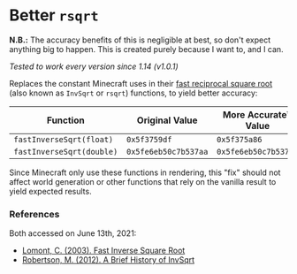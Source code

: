 # Better `rsqrt`
**N.B.:** The accuracy benefits of this is negligible at best, so don't expect anything big to happen. This is created
purely because I want to, and I can. 

*Tested to work every version since 1.14 (v1.0.1)*

Replaces the constant Minecraft uses in their [fast reciprocal square root](https://en.wikipedia.org/wiki/Fast_inverse_square_root)
(also known as `InvSqrt` or `rsqrt`) functions, to yield better accuracy:

| Function | Original Value | More Accurate™ Value |
|----------|----------------|---------------------|
|`fastInverseSqrt(float)`| `0x5f3759df` | `0x5f375a86`|
|`fastInverseSqrt(double)`| `0x5fe6eb50c7b537aa` | `0x5fe6eb50c7b537a9`|

Since Minecraft only use these functions in rendering, this "fix" should not affect world generation or other functions
that rely on the vanilla result to yield expected results.

### References
Both accessed on June 13th, 2021:
- [Lomont, C. (2003). Fast Inverse Square Root](https://lomont.org/papers/2003/InvSqrt.pdf)
- [Robertson, M. (2012). A Brief History of InvSqrt](https://cs.uwaterloo.ca/~m32rober/rsqrt.pdf)
